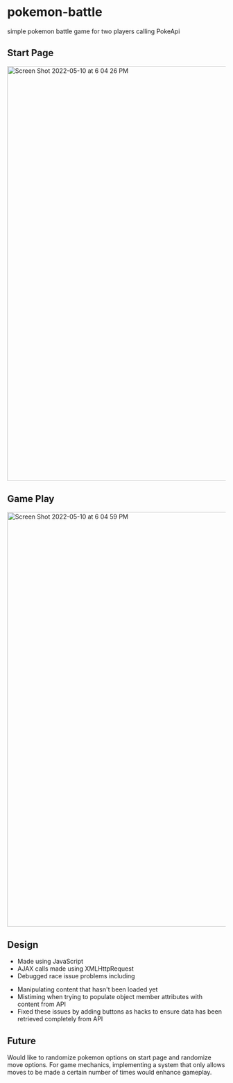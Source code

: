 # pokemon-battle
simple pokemon battle game for two players calling PokeApi

## Start Page
<img width="957" alt="Screen Shot 2022-05-10 at 6 04 26 PM" src="https://user-images.githubusercontent.com/95384975/167748592-01a5749a-7783-44b2-8247-bb1efdc51e35.png">


## Game Play
<img width="957" alt="Screen Shot 2022-05-10 at 6 04 59 PM" src="https://user-images.githubusercontent.com/95384975/167748642-d532e4e5-609f-486c-a952-d6e87bfc7341.png">


## Design

* Made using JavaScript
* AJAX calls made using XMLHttpRequest 
* Debugged race issue problems including
 - Manipulating content that hasn't been loaded yet
 - Mistiming when trying to populate object member attributes with content from API 
 - Fixed these issues by adding buttons as hacks to ensure data has been retrieved completely from API

## Future

Would like to randomize pokemon options on start page and randomize move options. 
For game mechanics, implementing a system that only allows moves to be made a certain number of times would enhance gameplay.
